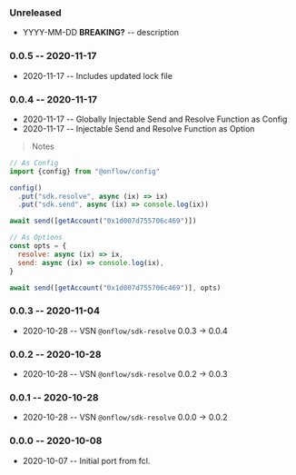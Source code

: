 ### Unreleased

- YYYY-MM-DD **BREAKING?** -- description

### 0.0.5 -- 2020-11-17

- 2020-11-17 -- Includes updated lock file

### 0.0.4 -- 2020-11-17

- 2020-11-17 -- Globally Injectable Send and Resolve Function as Config
- 2020-11-17 -- Injectable Send and Resolve Function as Option

> Notes

```javascript
// As Config
import {config} from "@onflow/config"

config()
  .put("sdk.resolve", async (ix) => ix)
  .put("sdk.send", async (ix) => console.log(ix))

await send([getAccount("0x1d007d755706c469")])

// As Options
const opts = {
  resolve: async (ix) => ix,
  send: async (ix) => console.log(ix),
}

await send([getAccount("0x1d007d755706c469")], opts)
```

### 0.0.3 -- 2020-11-04

- 2020-10-28 -- VSN `@onflow/sdk-resolve` 0.0.3 -> 0.0.4

### 0.0.2 -- 2020-10-28

- 2020-10-28 -- VSN `@onflow/sdk-resolve` 0.0.2 -> 0.0.3

### 0.0.1 -- 2020-10-28

- 2020-10-28 -- VSN `@onflow/sdk-resolve` 0.0.0 -> 0.0.2

### 0.0.0 -- 2020-10-08

- 2020-10-07 -- Initial port from fcl.
